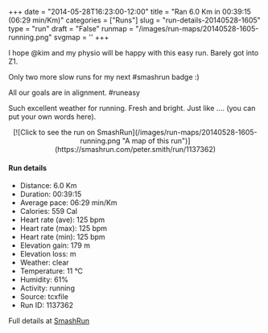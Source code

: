 +++
date = "2014-05-28T16:23:00-12:00"
title = "Ran 6.0 Km in 00:39:15 (06:29 min/Km)"
categories = ["Runs"]
slug = "run-details-20140528-1605"
type = "run"
draft = "False"
runmap = "/images/run-maps/20140528-1605-running.png"
svgmap = '<polyline points="17 2, 19 18, 27 24, 23 31, 30 31, 31 38, 40 49, 41 52, 45 52, 54 61, 72 65, 83 65, 82 76, 73 88, 65 94, 52 82, 56 89, 46 96, 41 100, 34 97, 32 94, 22 83, 31 68, 48 61, 64 61, 84 66, 82 75, 77 84, 65 94, 52 83, 55 91, 40 100, 24 86, 22 81, 27 72, 50 60, 33 41, 30 30, 25 29, 27 25, 19 18, 17 3, 18 0, 22 1">'
+++

I hope @kim and my physio will be happy with this easy run. Barely got into Z1. 

Only two more slow runs for my next #smashrun badge :)

All our goals are in alignment. #runeasy

Such excellent weather for running. Fresh and bright. Just like .... (you can put your own words here). 



<!--more-->

<center>
[![Click to see the run on SmashRun](/images/run-maps/20140528-1605-running.png "A map of this run")](https://smashrun.com/peter.smith/run/1137362)
</center>

#### Run details

* Distance: 6.0 Km
* Duration: 00:39:15
* Average pace: 06:29 min/Km
* Calories: 559 Cal
* Heart rate (ave): 125 bpm
* Heart rate (max): 125 bpm
* Heart rate (min): 125 bpm
* Elevation gain: 179 m
* Elevation loss:  m
* Weather: clear
* Temperature: 11 &deg;C
* Humidity: 61%
* Activity: running
* Source: tcxfile
* Run ID: 1137362

Full details at [SmashRun](https://smashrun.com/peter.smith/run/1137362)